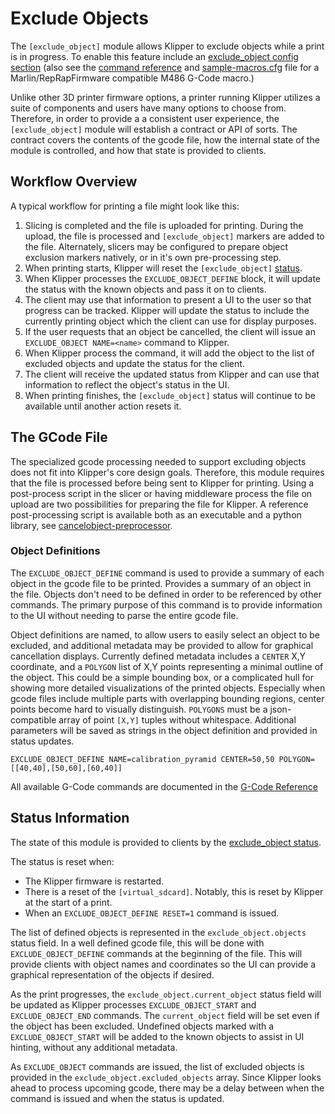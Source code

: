 # Exclude Objects

The `[exclude_object]` module allows Klipper to exclude objects while a print is
in progress. To enable this feature include an [exclude_object config
section](Config_Reference.md#exclude_object) (also see the [command
reference](G-Codes.md#exclude-object) and
[sample-macros.cfg](../config/sample-macros.cfg) file for a
Marlin/RepRapFirmware compatible M486 G-Code macro.)

Unlike other 3D printer firmware options, a printer running Klipper utilizes a
suite of components and users have many options to choose from.  Therefore, in
order to provide a a consistent user experience, the `[exclude_object]` module
will establish a contract or API of sorts.  The contract covers the contents of
the gcode file, how the internal state of the module is controlled, and how that
state is provided to clients.

## Workflow Overview
A typical workflow for printing a file might look like this:
1. Slicing is completed and the file is uploaded for printing.  During the
    upload, the file is processed and `[exclude_object]` markers are added to
    the file. Alternately, slicers may be configured to prepare object exclusion
    markers natively, or in it's own pre-processing step.
2. When printing starts, Klipper will reset the `[exclude_object]`
   [status](Status_Reference.md#exclude_object).
3. When Klipper processes the `EXCLUDE_OBJECT_DEFINE` block, it will update the
   status with the known objects and pass it on to clients.
4. The client may use that information to present a UI to the user so that
   progress can be tracked.  Klipper will update the status to include the
   currently printing object which the client can use for display purposes.
5. If the user requests that an object be cancelled, the client will issue an
   `EXCLUDE_OBJECT NAME=<name>` command to Klipper.
6. When Klipper process the command, it will add the object to the list of
   excluded objects and update the status for the client.
7. The client will receive the updated status from Klipper and can use that
   information to reflect the object's status in the UI.
8. When printing finishes, the `[exclude_object]` status will continue to be
   available until another action resets it.

## The GCode File
The specialized gcode processing needed to support excluding objects does not
fit into Klipper's core design goals.  Therefore, this module requires that the
file is processed before being sent to Klipper for printing.  Using a
post-process script in the slicer or having middleware process the file on
upload are two possibilities for preparing the file for Klipper. A reference
post-processing script is available both as an executable and a python library,
see
[cancelobject-preprocessor](https://github.com/kageurufu/cancelobject-preprocessor).

### Object Definitions

The `EXCLUDE_OBJECT_DEFINE` command is used to provide a summary of each object
in the gcode file to be printed.  Provides a summary of an object in the file.
Objects don't need to be defined in order to be referenced by other commands.
The primary purpose of this command is to provide information to the UI without
needing to parse the entire gcode file.

Object definitions are named, to allow users to easily select an object to be
excluded, and additional metadata may be provided to allow for graphical
cancellation displays. Currently defined metadata includes a `CENTER` X,Y
coordinate, and a `POLYGON` list of X,Y points representing a minimal outline of
the object. This could be a simple bounding box, or a complicated hull for
showing more detailed visualizations of the printed objects. Especially when
gcode files include multiple parts with overlapping bounding regions, center
points become hard to visually distinguish. `POLYGONS` must be a json-compatible
array of point `[X,Y]` tuples without whitespace. Additional parameters will be
saved as strings in the object definition and provided in status updates.

`EXCLUDE_OBJECT_DEFINE NAME=calibration_pyramid CENTER=50,50
POLYGON=[[40,40],[50,60],[60,40]]`

All available G-Code commands are documented in the [G-Code
Reference](./G-Codes.md#excludeobject)

## Status Information
The state of this module is provided to clients by the [exclude_object
status](Status_Reference.md#exclude_object).

The status is reset when:
- The Klipper firmware is restarted.
- There is a reset of the `[virtual_sdcard]`.  Notably, this is reset by Klipper
  at the start of a print.
- When an `EXCLUDE_OBJECT_DEFINE RESET=1` command is issued.

The list of defined objects is represented in the `exclude_object.objects`
status field.  In a well defined gcode file, this will be done with
`EXCLUDE_OBJECT_DEFINE` commands at the beginning of the file.  This will
provide clients with object names and coordinates so the UI can provide a
graphical representation of the objects if desired.

As the print progresses, the `exclude_object.current_object` status field will
be updated as Klipper processes `EXCLUDE_OBJECT_START` and `EXCLUDE_OBJECT_END`
commands.  The `current_object` field will be set even if the object has been
excluded. Undefined objects marked with a `EXCLUDE_OBJECT_START` will be added
to the known objects to assist in UI hinting, without any additional metadata.

As `EXCLUDE_OBJECT` commands are issued, the list of excluded objects is
provided in the `exclude_object.excluded_objects` array.  Since Klipper looks
ahead to process upcoming gcode, there may be a delay between when the command
is issued and when the status is updated.
